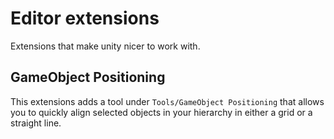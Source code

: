 # Editor extensions

Extensions that make unity nicer to work with.

## GameObject Positioning

This extensions adds a tool under `Tools/GameObject Positioning` that allows you to quickly align selected objects in your hierarchy in either a grid or a straight line.
